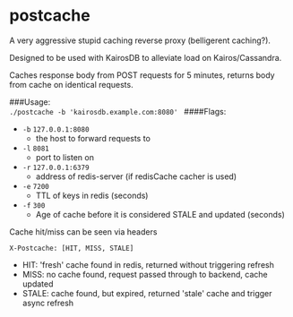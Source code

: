 # postcache

A very aggressive stupid caching reverse proxy (belligerent caching?).

Designed to be used with KairosDB to alleviate load on Kairos/Cassandra.  

Caches response body from POST requests for 5 minutes, returns body from cache on identical requests.

###Usage:  
```./postcache -b 'kairosdb.example.com:8080' ```
####Flags:
* `-b` `127.0.0.1:8080`
    * the host to forward requests to
* `-l` `8081`
    * port to listen on
* `-r` `127.0.0.1:6379`
    * address of redis-server (if redisCache cacher is used)
* `-e` `7200`
    * TTL of keys in redis (seconds)
* `-f` `300`
    * Age of cache before it is considered STALE and updated (seconds)

Cache hit/miss can be seen via headers

    X-Postcache: [HIT, MISS, STALE]

* HIT: 'fresh' cache found in redis, returned without triggering refresh
* MISS: no cache found, request passed through to backend, cache updated
* STALE: cache found, but expired, returned 'stale' cache and trigger async refresh
